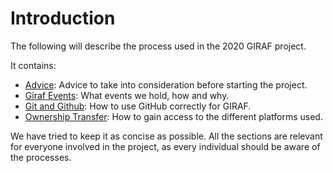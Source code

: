 # Introduction

The following will describe the process used in the 2020 GIRAF project.

It contains:

* [Advice](advice.md): Advice to take into consideration before starting the project.
* [Giraf Events](giraf_events.md): What events we hold, how and why.
* [Git and Github](github.md): How to use GitHub correctly for GIRAF.
* [Ownership Transfer](ownership_transfer.md): How to gain access to the different platforms used.

We have tried to keep it as concise as possible.
All the sections are relevant for everyone involved in the project, as every individual should be aware of the processes.
